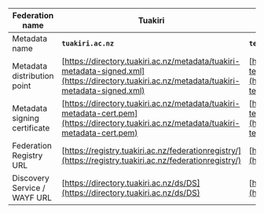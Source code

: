 
| Federation name | Tuakiri | Tuakiri TEST |
| --- | --- | --- |
| Metadata name | **`tuakiri.ac.nz`** | **`test.tuakiri.ac.nz`** |
| Metadata distribution point | [https://directory.tuakiri.ac.nz/metadata/tuakiri-metadata-signed.xml](https://directory.tuakiri.ac.nz/metadata/tuakiri-metadata-signed.xml) | [https://directory.test.tuakiri.ac.nz/metadata/tuakiri-test-metadata-signed.xml](https://directory.test.tuakiri.ac.nz/metadata/tuakiri-test-metadata-signed.xml) |
| Metadata signing certificate | [https://directory.tuakiri.ac.nz/metadata/tuakiri-metadata-cert.pem](https://directory.tuakiri.ac.nz/metadata/tuakiri-metadata-cert.pem) | [https://directory.test.tuakiri.ac.nz/metadata/tuakiri-test-metadata-cert.pem](https://directory.test.tuakiri.ac.nz/metadata/tuakiri-test-metadata-cert.pem) |
| Federation Registry URL | [https://registry.tuakiri.ac.nz/federationregistry/](https://registry.tuakiri.ac.nz/federationregistry/) | [https://registry.test.tuakiri.ac.nz/federationregistry/](https://registry.test.tuakiri.ac.nz/federationregistry/) |
| Discovery Service / WAYF URL | [https://directory.tuakiri.ac.nz/ds/DS](https://directory.tuakiri.ac.nz/ds/DS) | [https://directory.test.tuakiri.ac.nz/ds/DS](https://directory.test.tuakiri.ac.nz/ds/DS) |

